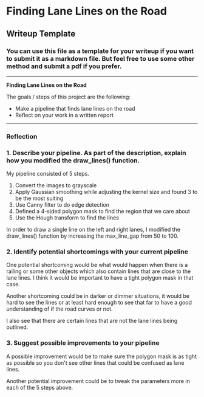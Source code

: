 # **Finding Lane Lines on the Road** 

## Writeup Template

### You can use this file as a template for your writeup if you want to submit it as a markdown file. But feel free to use some other method and submit a pdf if you prefer.

---

**Finding Lane Lines on the Road**

The goals / steps of this project are the following:
* Make a pipeline that finds lane lines on the road
* Reflect on your work in a written report

---

### Reflection

### 1. Describe your pipeline. As part of the description, explain how you modified the draw_lines() function.

My pipeline consisted of 5 steps. 

1. Convert the images to grayscale
2. Apply Gaussian smoothing while adjusting the kernel size and found 3 to be the most suiting
3. Use Canny filter to do edge detection
4. Defined a 4-sided polygon mask to find the region that we care about
5. Use the Hough transform to find the lines

In order to draw a single line on the left and right lanes, I modified the draw_lines() function by increasing the max_line_gap from 50 to 100.


### 2. Identify potential shortcomings with your current pipeline


One potential shortcoming would be what would happen when there is a railing or some other objects which also contain lines that are close to the lane lines. I think it would be important to have a tight polygon mask in that case. 

Another shortcoming could be in darker or dimmer situations, it would be hard to see the lines or at least hard enough to see that far to have a good understanding of if the road curves or not.

I also see that there are certain lines that are not the lane lines being outlined.


### 3. Suggest possible improvements to your pipeline

A possible improvement would be to make sure the polygon mask is as tight as possible so you don't see other lines that could be confused as lane lines.

Another potential improvement could be to tweak the parameters more in each of the 5 steps above.
